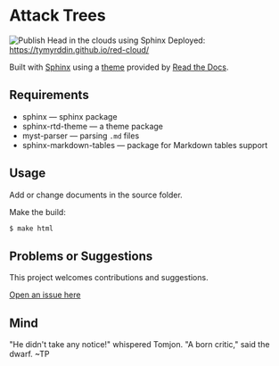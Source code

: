 # Attack Trees

![Publish Head in the clouds using Sphinx](https://github.com/tymyrddin/red-cloud/workflows/Publish%20Head%20in%20the%20clouds%20using%20Sphinx/badge.svg?branch=main)
 Deployed: https://tymyrddin.github.io/red-cloud/

Built with [Sphinx](https://www.sphinx-doc.org) using a [theme](https://github.com/readthedocs/sphinx_rtd_theme) provided
by [Read the Docs](https://readthedocs.org/).

## Requirements

* sphinx — sphinx package
* sphinx-rtd-theme — a theme package
* myst-parser — parsing `.md` files
* sphinx-markdown-tables — package for Markdown tables support

## Usage

Add or change documents in the source folder.

Make the build:
```bash
$ make html
```

## Problems or Suggestions

This project welcomes contributions and suggestions. 

[Open an issue here](https://github.com/tymyrddin/red-cloud/issues)

## Mind

"He didn't take any notice!" whispered Tomjon. "A born critic," said the dwarf. ~TP
